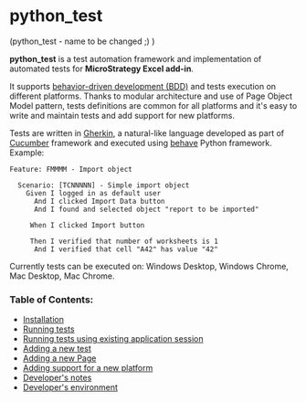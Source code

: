 # python_test
(python_test - name to be changed ;) )

**python_test** is a test automation framework and implementation of automated tests for **MicroStrategy
Excel add-in**.

It supports [behavior-driven development (BDD)](https://en.wikipedia.org/wiki/Behavior-driven_development) and tests 
execution on different platforms. Thanks to modular architecture and use of Page Object Model pattern, tests
definitions are common for all platforms and it's easy to write and maintain tests and add support for new platforms. 

Tests are written in [Gherkin](https://cucumber.io/docs/gherkin/reference/), a natural-like language developed
as part of [Cucumber](https://cucumber.io/) framework and executed using
[behave](https://behave.readthedocs.io/en/latest/) Python framework. Example:

```gherkin
Feature: FMMMM - Import object

  Scenario: [TCNNNNN] - Simple import object
    Given I logged in as default user
      And I clicked Import Data button
      And I found and selected object "report to be imported"
      
     When I clicked Import button
     
     Then I verified that number of worksheets is 1
      And I verified that cell "A42" has value "42"
```

Currently tests can be executed on: Windows Desktop, Windows Chrome, Mac Desktop, Mac Chrome.

### Table of Contents:

- [Installation](docs/01_installation.md)
- [Running tests](docs/04_running_tests.md)
- [Running tests using existing application session](docs/05_running_tests_using_existing_session.md)
- [Adding a new test](docs/development_adding_new_test.md)
- [Adding a new Page](docs/development_adding_new_page.md)
- [Adding support for a new platform](docs/development_adding_new_platform.md)
- [Developer's notes](docs/03_development_notes.md)
- [Developer's environment](docs/02_development_environment.md)

